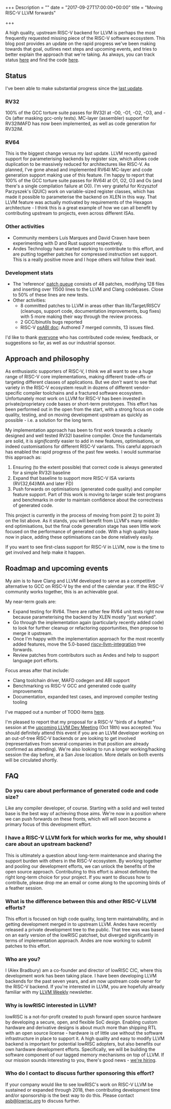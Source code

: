 +++
Description = ""
date = "2017-09-27T17:00:00+00:00"
title = "Moving RISC-V LLVM forwards"

+++

A high quality, upstream RISC-V backend for LLVM is perhaps the most 
frequently requested missing piece of the RISC-V software ecosystem. This 
blog post provides an update on the rapid progress we've been making towards 
that goal, outlines next steps and upcoming events, and tries to better 
explain the approach that we're taking.
As always, you 
can track status [here](http://www.lowrisc.org/llvm/status/) and find the code 
[here](https://github.com/lowRISC/riscv-llvm).

## Status
I've been able to make substantial progress since the [last 
update](http://lists.llvm.org/pipermail/llvm-dev/2017-August/116709.html).

### RV32
100% of the GCC torture suite passes for RV32I at -O0, -O1, -O2, -O3, and -Os 
(after masking gcc-only tests). MC-layer (assembler) support for RV32IMAFD has 
now been implemented, as well as code generation for RV32IM.

### RV64
This is the biggest change versus my last update. LLVM recently gained support 
for parameterising backends by register size, which allows code duplication to 
be massively reduced for architectures like RISC-V. As planned, I've gone 
ahead and implemented RV64I MC-layer and code generation support making use of 
this feature. I'm happy to report that 100% of the GCC torture suite passes 
for RV64I at O1, O2, O3 and Os (and there's a single compilation failure at 
O0). I'm very grateful for Krzysztof Parzyszek's (QUIC) work on variable-sized 
register classes, which has made it possible to parameterise the backend on 
XLEN in this way. That LLVM feature was actually motivated by requirements of 
the Hexagon architecture - I think this is a great example of how we can all 
benefit by contributing upstream to projects, even across different ISAs.

### Other activities
* Community members Luís Marques and David Craven have been experimenting with 
D and Rust support respectively.
* Andes Technology have started working to contribute to this effort, and are
putting together patches for compressed instruction set support. This is a 
really positive move and I hope others will follow their lead.

### Development stats
* The 'reference' [patch queue](https://github.com/lowRISC/riscv-llvm) consists
of 48 patches, modifying 128 files and inserting over 11500 lines to the LLVM
and Clang codebases. Close to 50% of these lines are new tests.
* Other activities:
  * 8 committed patches to LLVM in areas other than lib/Target/RISCV 
  (cleanups, support code, documentation improvements, bug fixes) with 5 more 
  making their way through the review process.
  * 2 GCC/binutils bugs reported
  * RISC-V [psABI 
	doc](https://github.com/riscv/riscv-elf-psabi-doc/blob/master/riscv-elf.md):
	Authored 7 merged commits, 13 issues filed.

I'd like to thank [everyone](https://github.com/lowRISC/riscv-llvm#credits) 
who has contributed code review, feedback, or suggestions so far, as well as
our industrial sponsor.

## Approach and philosophy

As enthusiastic supporters of RISC-V, I think we all want to see a huge range 
of RISC-V core implementations, making different trade-offs or targeting 
different classes of applications. But we _don't_ want to see that variety in 
the RISC-V ecosystem result in dozens of different vendor-specific compiler 
toolchains and a fractured software ecosystem. Unfortunately most work on LLVM 
for RISC-V has been invested in private/proprietary code bases or short-term 
prototypes. This effort has been performed out in the open from the start, 
with a strong focus on code quality, testing, and on moving development 
upstream as quickly as possible - i.e. a solution for the long term.

My implementation approach has been to first work towards a cleanly designed 
and well tested RV32I baseline compiler. Once the fundamentals are solid, it 
is _significantly_ easier to add in new features, optimisations, or indeed 
customisations for different RISC-V variants. This careful approach has 
enabled the rapid progress of the past few weeks. I would summarise this
approach as:

1. Ensuring (to the extent possible) that correct code is always generated for 
a simple RV32I baseline
2. Expand that baseline to support more RISC-V ISA variants (RV{32,64}IMA and 
later FD)
3. Push forwards on optimisations (generated code quality) and compiler 
feature support. Part of this work is moving to larger scale test programs and 
benchmarks in order to maintain confidence about the correctness of generated 
code.

This project is currently in the process of moving from point 2) to point 3) 
on the list above. As it stands, you will benefit from LLVM's many middle-end 
optimisations, but the final code generation stage has seen little work 
focused on the performance of generated code. With a high quality base now in 
place, adding these optimisations can be done relatively easily.

If you want to see first-class support for RISC-V in LLVM, now is the time to
get involved and help make it happen.

## Roadmap and upcoming events

My aim is to have Clang and LLVM developed to serve as a competitive
alternative to GCC on RISC-V by the end of the calendar year. If the RISC-V
community works together, this is an achievable goal.

My near-term goals are:

* Expand testing for RV64. There are rather few RV64 unit tests right now 
because parameterising the backend by XLEN mostly "just worked".
* Go through the implementation again (particularly recently added code) to 
look for further cleanup or refactoring opportunities, then propose to merge 
it upstream.
* Once I'm happy with the implementation approach for the most recently added 
features, move the 5.0-based 
[riscv-llvm-integration](http://github.com/lowrisc/riscv-llvm-integration) 
tree forwards.
* Review patches from contributors such as Andes and help to support language 
port efforts.

Focus areas after that include:

* Clang toolchain driver, MAFD codegen and ABI support
* Benchmarking vs RISC-V GCC and generated code quality improvements
* Documentation, expanded test cases, and improved compiler testing tooling

I've mapped out a number of TODO items
[here](https://github.com/lowRISC/riscv-llvm/issues).

I'm pleased to report that my proposal for a RISC-V "birds of a feather" 
session at the [upcoming LLVM Dev 
Meeting](http://llvm.org/devmtg/2017-10/#bof4) (Oct 18th) was accepted. You 
should definitely attend this event if you are an LLVM developer working on an 
out-of-tree RISC-V backends or are looking to get involved (representatives 
from several companies in that position are already confirmed as attending).
We're also looking to run a longer working/hacking session the day before, at 
a San Jose location. More details on both events will be circulated shortly.

## FAQ
### Do you care about performance of generated code and code size?

Like any compiler developer, of course. Starting with a solid and well tested 
base is the best way of achieving those aims. We're now in a position where we 
can push forwards on these fronts, which will will soon become a primary focus 
of this development effort.

### I have a RISC-V LLVM fork for which works for me, why should I care about an upstream backend?

This is ultimately a question about long-term maintenance and sharing the 
support burden with others in the RISC-V ecosystem. By working together and 
pooling our development efforts, we can unlock the benefits of the open source 
approach. Contributing to this effort is almost definitely the right long-term 
choice for your project. If you want to discuss how to contribute, please drop 
me an email or come along to the upcoming birds of a feather session.

### What is the difference between this and other RISC-V LLVM efforts?

This effort is focused on high code quality, long term maintainability, and in 
getting development merged in to upstream LLVM. Andes have recently released a 
private development tree to the public. That tree was was based on an early 
version of the lowRISC patchset, but diverged significantly in terms of 
implementation approach. Andes are now working to submit patches to this 
effort.

### Who are you?

I (Alex Bradbury) am a co-founder and director of lowRISC CIC, where this 
development work has been taking place. I have been developing LLVM backends 
for the past seven years, and am now upstream code owner for the RISC-V 
backend. If you're interested in LLVM, you are hopefully already familiar with 
my [LLVM Weekly](http://llvmweekly.org/) newsletter.

### Why is lowRISC interested in LLVM?

lowRISC is a not-for-profit created to push forward open source hardware by 
developing a secure, open, and flexible SoC design. Enabling custom hardware 
and derivative designs is about much more than shipping RTL with an open 
source license - hardware is of little use without the software infrastructure
in place to support it. A high quality and easy to modify LLVM backend is
important for potential lowRISC adopters, but also benefits our own hardware
development efforts. Specifically, we will be building the software component
of our tagged memory mechanisms on top of LLVM. If our mission sounds
interesting to you, there's good news - [we're
hiring](http://www.lowrisc.org/blog/2017/09/were-hiring-work-on-making-open-source-hardware-a-reality/).

### Who do I contact to discuss further sponsoring this effort?

If your company would like to see lowRISC's work on RISC-V LLVM be sustained 
or expanded through 2018, then contributing development time and/or 
sponsorship is the best way to do this. Please contact asb@lowrisc.org to 
discuss further.
